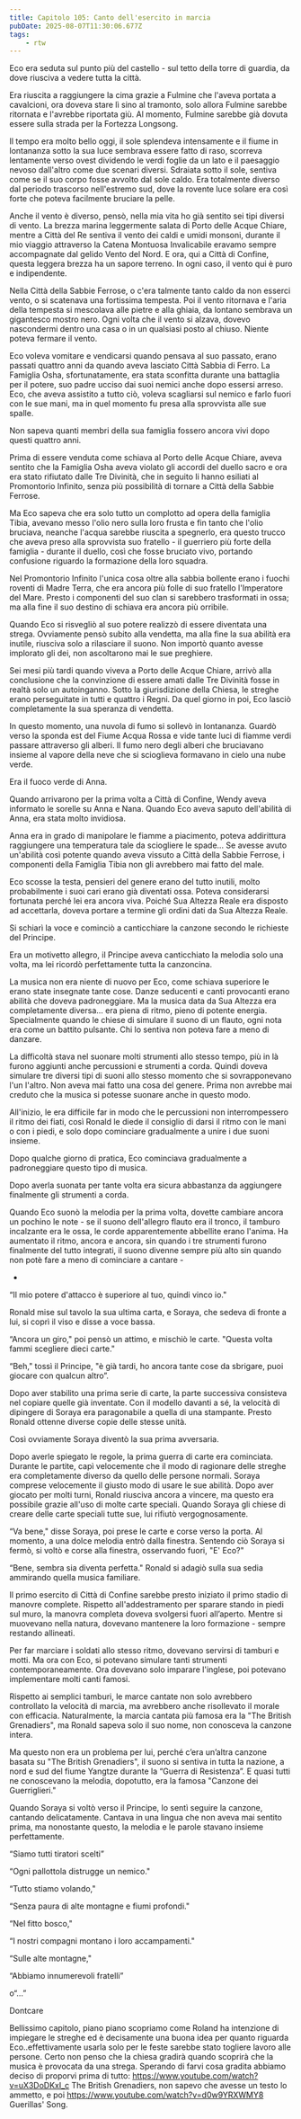 ```yaml
---
title: Capitolo 105: Canto dell'esercito in marcia
pubDate: 2025-08-07T11:30:06.677Z
tags:
    - rtw
---
```







Eco era seduta sul punto più del castello - sul tetto della torre di guardia, da dove riusciva a vedere tutta la città.


Era riuscita a raggiungere la cima grazie a Fulmine che l'aveva portata a cavalcioni, ora doveva stare lì sino al tramonto, solo allora Fulmine sarebbe ritornata e l'avrebbe riportata giù. Al momento, Fulmine sarebbe già dovuta essere sulla strada per la Fortezza Longsong.


Il tempo era molto bello oggi, il sole splendeva intensamente e il fiume in lontananza sotto la sua luce sembrava essere fatto di raso, scorreva lentamente verso ovest dividendo le verdi foglie da un lato e il paesaggio nevoso dall'altro come due scenari diversi. Sdraiata sotto il sole, sentiva come se il suo corpo fosse avvolto dal sole caldo. Era totalmente diverso dal periodo trascorso nell'estremo sud, dove la rovente luce solare era così forte che poteva facilmente bruciare la pelle.


Anche il vento è diverso, pensò, nella mia vita ho già sentito sei tipi diversi di vento. La brezza marina leggermente salata di Porto delle Acque Chiare, mentre a Città del Re sentiva il vento dei caldi e umidi monsoni, durante il mio viaggio attraverso la Catena Montuosa Invalicabile eravamo sempre accompagnate dal gelido Vento del Nord. E ora, qui a Città di Confine, questa leggera brezza ha un sapore terreno. In ogni caso, il vento qui è puro e indipendente.


Nella Città della Sabbie Ferrose, o c'era talmente tanto caldo da non esserci vento, o si scatenava una fortissima tempesta. Poi il vento ritornava e l'aria della tempesta si mescolava alle pietre e alla ghiaia, da lontano sembrava un gigantesco mostro nero. Ogni volta che il vento si alzava, dovevo nascondermi dentro una casa o in un qualsiasi posto al chiuso. Niente poteva fermare il vento.


Eco voleva vomitare e vendicarsi quando pensava al suo passato, erano passati quattro anni da quando aveva lasciato Città Sabbia di Ferro. La Famiglia Osha, sfortunatamente, era stata sconfitta durante una battaglia per il potere, suo padre ucciso dai suoi nemici anche dopo essersi arreso. Eco, che aveva assistito a tutto ciò, voleva scagliarsi sul nemico e farlo fuori con le sue mani, ma in quel momento fu presa alla sprovvista alle sue spalle.


Non sapeva quanti membri della sua famiglia fossero ancora vivi dopo questi quattro anni.


Prima di essere venduta come schiava al Porto delle Acque Chiare, aveva sentito che la Famiglia Osha aveva violato gli accordi del duello sacro e ora era stato rifiutato dalle Tre Divinità, che in seguito li hanno esiliati al Promontorio Infinito, senza più possibilità di tornare a Città della Sabbie Ferrose.


Ma Eco sapeva che era solo tutto un complotto ad opera della famiglia Tibia, avevano messo l'olio nero sulla loro frusta e fin tanto che l'olio bruciava, neanche l'acqua sarebbe riuscita a spegnerlo, era questo trucco che aveva preso alla sprovvista suo fratello - il guerriero più forte della famiglia - durante il duello, così che fosse bruciato vivo, portando confusione riguardo la formazione della loro squadra.


Nel Promontorio Infinito l'unica cosa oltre alla sabbia bollente erano i fuochi roventi di Madre Terra, che era ancora più folle di suo fratello l'Imperatore del Mare. Presto i componenti del suo clan si sarebbero trasformati in ossa; ma alla fine il suo destino di schiava era ancora più orribile.


Quando Eco si risvegliò al suo potere realizzò di essere diventata una strega. Ovviamente pensò subito alla vendetta, ma alla fine la sua abilità era inutile, riusciva solo a rilasciare il suono. Non importò quanto avesse implorato gli dei, non ascoltarono mai  le sue preghiere.


Sei mesi più tardi quando viveva a Porto delle Acque Chiare, arrivò alla conclusione che la convinzione di essere amati dalle Tre Divinità fosse in realtà solo un autoinganno. Sotto la giurisdizione della Chiesa, le streghe erano perseguitate in tutti e quattro i Regni. Da quel giorno in poi, Eco lasciò completamente la sua speranza di vendetta.


In questo momento, una nuvola di fumo si sollevò in lontananza. Guardò verso la sponda est del Fiume Acqua Rossa e vide tante luci di fiamme verdi passare attraverso gli alberi. Il fumo nero degli alberi che bruciavano insieme al vapore della neve che si scioglieva formavano in cielo una nube verde.


Era il fuoco verde di Anna.


Quando arrivarono per la prima volta a Città di Confine, Wendy aveva informato le sorelle su Anna e Nana. Quando Eco aveva saputo dell'abilità di Anna, era stata molto invidiosa.


Anna era in grado di manipolare le fiamme a piacimento, poteva addirittura raggiungere una temperatura tale da sciogliere le spade... Se avesse avuto un'abilità così potente quando aveva vissuto a Città della Sabbie Ferrose, i componenti della Famiglia Tibia non gli avrebbero mai fatto del male.


Eco scosse la testa, pensieri del genere erano del tutto inutili, molto probabilmente i suoi cari erano già diventati ossa. Poteva considerarsi fortunata perché lei era ancora viva. Poiché Sua Altezza Reale era disposto ad accettarla, doveva portare a termine gli ordini dati da Sua Altezza Reale.


Si schiarì la voce e cominciò a canticchiare la canzone secondo le richieste del Principe.


Era un motivetto allegro, il Principe aveva canticchiato la melodia solo una volta, ma lei ricordò perfettamente tutta la canzoncina.


La musica non era niente di nuovo per Eco, come schiava superiore le erano state insegnate tante cose. Danze seducenti e canti provocanti erano abilità che doveva padroneggiare. Ma la musica data da Sua Altezza era completamente diversa... era piena di ritmo, pieno di potente energia. Specialmente quando le chiese di simulare il suono di un flauto, ogni nota era come un battito pulsante. Chi lo sentiva non poteva fare a meno di danzare.


La difficoltà stava nel suonare molti strumenti allo stesso tempo, più in là furono aggiunti anche percussioni e strumenti a corda. Quindi doveva simulare tre diversi tipi di suoni allo stesso momento che si sovrapponevano l'un l'altro. Non aveva mai fatto una cosa del genere. Prima non avrebbe mai creduto che la musica si potesse suonare anche in questo modo.


All'inizio, le era difficile far in modo che le percussioni non interrompessero il ritmo dei fiati, così Ronald le diede il consiglio di darsi il ritmo con le mani o con i piedi, e solo dopo cominciare gradualmente a unire i due suoni insieme.


Dopo qualche giorno di pratica, Eco cominciava gradualmente a padroneggiare questo tipo di musica.


Dopo averla suonata per tante volta era sicura abbastanza da aggiungere finalmente gli strumenti a corda.


Quando Eco suonò la melodia per la prima volta, dovette cambiare ancora un pochino le note - se il suono dell'allegro flauto era il tronco, il tamburo incalzante era le ossa, le corde apparentemente abbellite erano l'anima. Ha aumentato il ritmo, ancora e ancora, sin quando i tre strumenti furono finalmente del tutto integrati, il suono divenne sempre più alto sin quando non potè fare a meno di cominciare a cantare -


*


“Il mio potere d'attacco è superiore al tuo, quindi vinco io."


Ronald mise sul tavolo la sua ultima carta, e Soraya, che sedeva di fronte a lui, si coprì il viso e disse a voce bassa.


“Ancora un giro," poi pensò un attimo, e mischiò le carte. "Questa volta fammi scegliere dieci carte."


“Beh," tossì il Principe, "è già tardi, ho ancora tante cose da sbrigare, puoi giocare con qualcun altro”.


Dopo aver stabilito una prima serie di carte, la parte successiva consisteva nel copiare quelle già inventate. Con il modello davanti a sé, la velocità di dipingere di Soraya era paragonabile a quella di una stampante. Presto Ronald ottenne diverse copie delle stesse unità.


Così ovviamente Soraya diventò la sua prima avversaria.


Dopo averle spiegato le regole, la prima guerra di carte era cominciata. Durante le partite, capì velocemente che il modo di ragionare delle streghe era completamente diverso da quello delle persone normali. Soraya comprese velocemente il giusto modo di usare le sue abilità. Dopo aver giocato per molti turni, Ronald riusciva ancora a vincere, ma questo era possibile grazie all'uso di molte carte speciali. Quando Soraya gli chiese di creare delle carte speciali tutte sue, lui rifiutò vergognosamente.


“Va bene," disse Soraya, poi prese le carte e corse verso la porta. Al momento, a una dolce melodia entrò dalla finestra. Sentendo ciò Soraya si fermò, si voltò e corse alla finestra, osservando fuori, "E' Eco?"


“Bene, sembra sia diventa perfetta." Ronald si adagiò sulla sua sedia ammirando quella musica familiare.


Il primo esercito di Città di Confine sarebbe presto iniziato il primo stadio di manovre complete. Rispetto all'addestramento per sparare stando in piedi sul muro, la manovra completa doveva svolgersi fuori all’aperto. Mentre si muovevano nella natura, dovevano mantenere la loro formazione - sempre restando allineati.


Per far marciare i soldati allo stesso ritmo, dovevano servirsi di tamburi e motti. Ma ora con Eco, si potevano simulare tanti strumenti contemporaneamente. Ora dovevano solo imparare l'inglese, poi potevano implementare molti canti famosi.


Rispetto ai semplici tamburi, le marce cantate non solo avrebbero controllato la velocità di marcia, ma avrebbero anche risollevato il morale con efficacia. Naturalmente, la marcia cantata più famosa era la "The British Grenadiers", ma Ronald sapeva solo il suo nome, non conosceva la canzone intera.


Ma questo non era un problema per lui, perché c’era un’altra canzone basata su "The British Grenadiers", il suono si sentiva in tutta la nazione, a nord e sud del fiume Yangtze durante la “Guerra di Resistenza”. E quasi tutti ne conoscevano la melodia, dopotutto, era la famosa "Canzone dei Guerriglieri."


Quando Soraya si voltò verso il Principe, lo sentì seguire la canzone, cantando delicatamente. Cantava in una lingua che non aveva mai sentito prima, ma nonostante questo, la melodia e le parole stavano insieme perfettamente.


“Siamo tutti tiratori scelti”


“Ogni pallottola distrugge un nemico."


“Tutto stiamo volando,"


“Senza paura di alte montagne e fiumi profondi."


“Nel fitto bosco,"


“I nostri compagni montano i loro accampamenti."


“Sulle alte montagne,"


“Abbiamo innumerevoli fratelli”


o“…”






Dontcare




Bellissimo capitolo, piano piano scopriamo come Roland ha intenzione di impiegare le streghe ed è decisamente una buona idea per quanto riguarda Eco..effettivamente usarla solo per le feste sarebbe stato togliere lavoro alle persone. Certo non penso che la chiesa gradirà quando scoprirà che la musica è provocata da una strega. Sperando di farvi cosa gradita abbiamo deciso di proporvi prima di tutto:  https://www.youtube.com/watch?v=uX3DoDKxI_c The British Grenadiers, non sapevo che avesse un testo lo ammetto, e poi https://www.youtube.com/watch?v=d0w9YRXWMY8 Guerillas' Song.


                                



